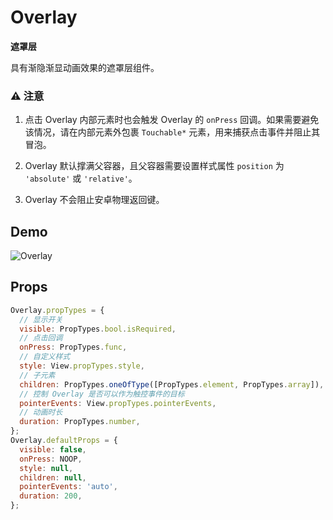 # Overlay

**遮罩层**

具有渐隐渐显动画效果的遮罩层组件。

### ⚠️ 注意

1. 点击 Overlay 内部元素时也会触发 Overlay 的 `onPress` 回调。如果需要避免该情况，请在内部元素外包裹 `Touchable*` 元素，用来捕获点击事件并阻止其冒泡。

1. Overlay 默认撑满父容器，且父容器需要设置样式属性 `position` 为 `'absolute'` 或 `'relative'`。

1. Overlay 不会阻止安卓物理返回键。

## Demo

![Overlay](http://wx2.sinaimg.cn/mw690/4c8b519dly1fdlfglw0mfg20hs0wsn3p.gif)

## Props

```js
Overlay.propTypes = {
  // 显示开关
  visible: PropTypes.bool.isRequired,
  // 点击回调
  onPress: PropTypes.func,
  // 自定义样式
  style: View.propTypes.style,
  // 子元素
  children: PropTypes.oneOfType([PropTypes.element, PropTypes.array]),
  // 控制 Overlay 是否可以作为触控事件的目标
  pointerEvents: View.propTypes.pointerEvents,
  // 动画时长
  duration: PropTypes.number,
};
Overlay.defaultProps = {
  visible: false,
  onPress: NOOP,
  style: null,
  children: null,
  pointerEvents: 'auto',
  duration: 200,
};
```
